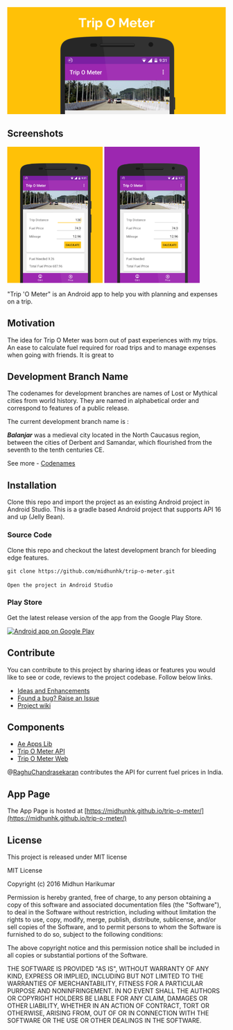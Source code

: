 <img alt="Trip O Meter" src="/resources/promotional/feature_graphic_v1.png" width="850"/>

## Screenshots
<img alt="Trip O Meter" src="/resources/promotional/sc_02_w800.png" width="220"/>
<img alt="Trip O Meter" src="/resources/promotional/sc_01_w800.png" width="220"/>

"Trip 'O Meter" is an Android app to help you with planning and expenses on a trip.

## Motivation
The idea for Trip O Meter was born out of past experiences with my trips. An ease to calculate fuel required for road trips and to manage expenses when going with friends. It is great to 

## Development Branch Name
The codenames for development branches are names of Lost or Mythical cities from world history. They are named in alphabetical order and correspond to features of a public release. 

The current development branch name is :

***Balanjar*** was a medieval city located in the North Caucasus region, between the cities of Derbent and Samandar, which flourished from the seventh to the tenth centuries CE.

See more - [Codenames](https://github.com/midhunhk/trip-o-meter/wiki/Codenames)

## Installation
Clone this repo and import the project as an existing Android project in Android Studio. This is a gradle based Android project that supports API 16 and up (Jelly Bean).

### Source Code
Clone this repo and checkout the latest development branch for bleeding edge features.

```
git clone https://github.com/midhunhk/trip-o-meter.git

Open the project in Android Studio
```

### Play Store
Get the latest release version of the app from the Google Play Store.

  <a class="btn btn-large" href="https://play.google.com/store/apps/details?id=com.ae.apps.tripmeter" title="Android app on Google Play">
	  <img alt="Android app on Google Play" src="https://developer.android.com/images/brand/en_app_rgb_wo_45.png">
	</a>

[](https://play.google.com/store/apps/details?id=com.ae.apps.tripmeter)

## Contribute
You can contribute to this project by sharing ideas or features you would like to see or code, reviews to the project codebase. Follow below links.

- [Ideas and Enhancements](https://github.com/midhunhk/trip-o-meter/projects/1)  
- [Found a bug? Raise an Issue](https://github.com/midhunhk/trip-o-meter/issues)  
- [Project wiki](https://github.com/midhunhk/trip-o-meter/wiki)

## Components
* [Ae Apps Lib](https://github.com/midhunhk/ae-apps-library)
* [Trip O Meter API](https://github.com/RaghuChandrasekaran/trip-o-meter-api) 
* [Trip O Meter Web](https://github.com/RaghuChandrasekaran/trip-o-meter-web)

@[RaghuChandrasekaran](https://github.com/RaghuChandrasekaran) contributes the API for current fuel prices in India.

## App Page
The App Page is hosted at [https://midhunhk.github.io/trip-o-meter/](https://midhunhk.github.io/trip-o-meter/)

## License
This project is released under MIT license

MIT License

Copyright (c) 2016 Midhun Harikumar

Permission is hereby granted, free of charge, to any person obtaining a copy
of this software and associated documentation files (the "Software"), to deal
in the Software without restriction, including without limitation the rights
to use, copy, modify, merge, publish, distribute, sublicense, and/or sell
copies of the Software, and to permit persons to whom the Software is
furnished to do so, subject to the following conditions:

The above copyright notice and this permission notice shall be included in all
copies or substantial portions of the Software.

THE SOFTWARE IS PROVIDED "AS IS", WITHOUT WARRANTY OF ANY KIND, EXPRESS OR
IMPLIED, INCLUDING BUT NOT LIMITED TO THE WARRANTIES OF MERCHANTABILITY,
FITNESS FOR A PARTICULAR PURPOSE AND NONINFRINGEMENT. IN NO EVENT SHALL THE
AUTHORS OR COPYRIGHT HOLDERS BE LIABLE FOR ANY CLAIM, DAMAGES OR OTHER
LIABILITY, WHETHER IN AN ACTION OF CONTRACT, TORT OR OTHERWISE, ARISING FROM,
OUT OF OR IN CONNECTION WITH THE SOFTWARE OR THE USE OR OTHER DEALINGS IN THE
SOFTWARE.
